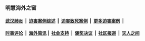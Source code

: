 
### 明慧海外之窗

####  [武汉肺炎](indexes/365.md?t=03200900) &nbsp;|&nbsp;  [迫害案例综述](indexes/328.md?t=03200900) &nbsp;|&nbsp; [迫害致死案例](indexes/277.md?t=03200900)  &nbsp;|&nbsp; [更多迫害案例](indexes/81.md?t=03200900)  &nbsp;|&nbsp; 
####  [时事评论](indexes/19.md?t=03200900) &nbsp;|&nbsp; [海外简讯](indexes/245.md?t=03200900)&nbsp;|&nbsp;  [社会支持](indexes/140.md?t=03200900) &nbsp;|&nbsp; [褒奖决议](indexes/282.md?t=03200900) &nbsp;|&nbsp; [社区报道](indexes/91.md?t=03200900)  &nbsp;|&nbsp; [天人之间](indexes/78.md?t=03200900) 

